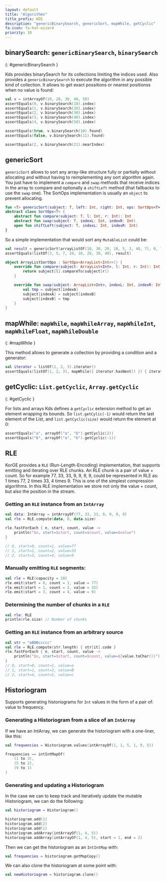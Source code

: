 ```yaml
---
layout: default
title: "Algorithms"
title_prefix: KDS
description: "genericBinarySearch, genericSort, mapWhile, getCyclic"
fa-icon: fa-hat-wizard
priority: 10
---
```


## binarySearch: `genericBinarySearch`, `binarySearch`
{: #genericBinarySearch }

Kds provides binarySearch for its collections limiting the indices used. Also provides a `genericBinarySearch` to execute the algorithm in any possible kind of collection. It allows to get exact possitions or nearest positionss when no value is found:

```kotlin
val v = intArrayOf(10, 20, 30, 40, 50)
assertEquals(0, v.binarySearch(10).index)
assertEquals(1, v.binarySearch(20).index)
assertEquals(2, v.binarySearch(30).index)
assertEquals(3, v.binarySearch(40).index)
assertEquals(4, v.binarySearch(50).index)

assertEquals(true, v.binarySearch(10).found)
assertEquals(false, v.binarySearch(11).found)

assertEquals(2, v.binarySearch(21).nearIndex)
```

## genericSort

`genericSort` allows to sort any array-like structure fully or partially without allocating and without having to reimplementing any sort algorithm again.
You just have to implement a `compare` and `swap` methods that receive indices
in the array to compare and optionally a `shiftLeft` method (that fallbacks to use the `swap` one). The SortOps implementation is usually an `object` to prevent allocating.

```kotlin
fun <T> genericSort(subject: T, left: Int, right: Int, ops: SortOps<T>): T
abstract class SortOps<T> {
    abstract fun compare(subject: T, l: Int, r: Int): Int
    abstract fun swap(subject: T, indexL: Int, indexR: Int)
    open fun shiftLeft(subject: T, indexL: Int, indexR: Int)
}
```

So a simple implementation that would sort any `MutableList` could be:

```kotlin
val result = genericSort(arrayListOf(10, 30, 20, 10, 5, 3, 40, 7), 0, 7, ArrayListSortOps)
assertEquals(listOf(3, 5, 7, 10, 10, 20, 30, 40), result)

object ArrayListSortOps : SortOps<ArrayList<Int>>() {
    override fun compare(subject: ArrayList<Int>, l: Int, r: Int): Int {
        return subject[l].compareTo(subject[r])
    }

    override fun swap(subject: ArrayList<Int>, indexL: Int, indexR: Int) {
        val tmp = subject[indexA]
        subject[indexA] = subject[indexB]
        subject[indexB] = tmp
    }
}
```

## mapWhile: `mapWhile`, `mapWhileArray`, `mapWhileInt`, `mapWhileFloat`, `mapWhileDouble`
{: #mapWhile }

This method allows to generate a collection by providing a condition and a generator:

```kotlin
val iterator = listOf(1, 2, 3).iterator()
assertEquals(listOf(1, 2, 3), mapWhile({ iterator.hasNext() }) { iterator.next()})
```

## getCyclic: `List.getCyclic`, `Array.getCyclic`
{: #getCyclic }

For lists and arrays Kds defines a `getCyclic` extension method to get an element wrapping its bounds. So `list.getCylic(-1)` would return the last element of the List, and `list.getCyclic(size)` would return the element at 0:

```kotlin
assertEquals("a", arrayOf("a", "b").getCyclic(2))
assertEquals("b", arrayOf("a", "b").getCyclic(-1))
```

## RLE

KorGE provides a `RLE` (Run-Length-Encoding) implementation, that supports emitting and iterating over RLE chunks.
An RLE chunk is a pair of value + count. So for example 77, 33, 33, 9, 9, 9, 9,
could be represented in RLE as: 1 times 77, 2 times 33, 4 times 9. This is one of the simplest compression algorithms.
In this RLE implementation we store not only the value + count, but also the position in the stream.

### Getting an `RLE` instance from an `IntArray`

```kotlin
val data: IntArray = intArrayOf(77, 33, 33, 9, 9, 9, 9)
val rle = RLE.compute(data, 0, data.size)

rle.fastForEach { n, start, count, value ->
    println("$n, start=$start, count=$count, value=$value")
}

// 0, start=0, count=1, value=77
// 1, start=1, count=2, value=33
// 2, start=3, count=4, value=9
```

### Manually emitting `RLE` segments:

```kotlin
val rle = RLE(capacity = 10)
rle.emit(start = 0, count = 1, value = 77)
rle.emit(start = 1, count = 2, value = 33)
rle.emit(start = 3, count = 4, value = 9)
```

### Determining the number of chunks in a `RLE`

```kotlin
val rle: RLE
println(rle.size) // Number of chunks
```

### Getting an `RLE` instance from an arbitrary source

```kotlin
val str = "aBBBccccc"
val rle = RLE.compute(str.length) { str[it].code }
rle.fastForEach { n, start, count, value ->
    println("$n, start=$start, count=$count, value=${value.toChar()}")
}
// 0, start=0, count=1, value=a
// 1, start=1, count=3, value=B
// 2, start=4, count=5, value=c
```

## Historiogram

Supports generating historiograms for `Int` values in the form of a pair of: value to frequency.

### Generating a Historiogram from a slice of an `IntArray`

If we have an IntArray, we can generate the historiogram with a one-liner, like this:

```kotlin
val frequencies = Historiogram.values(intArrayOf(1, 1, 5, 1, 9, 5))

frequencies == intIntMapOf(
    (1 to 3), 
    (5 to 2), 
    (9 to 1)
)            
```

### Generating and updating a Historiogram

In the case we can to keep track and iteratively update the mutable Historiogram, we can do the following:

```kotlin
val historiogram = Historiogram()

historiogram.add(1)
historiogram.add(2)
historiogram.add(1)
historiogram.addArray(intArrayOf(1, 4, 5))
historiogram.addArray(intArrayOf(1, 4, 5), start = 1, end = 2)
```

Then we can get the historiogram as an `IntIntMap` with:

```kotlin
val frequencies = historiogram.getMapCopy()
```

We can also clone the historiogram at some point with:

```kotlin
val newHistoriogram = historiogram.clone()
```
